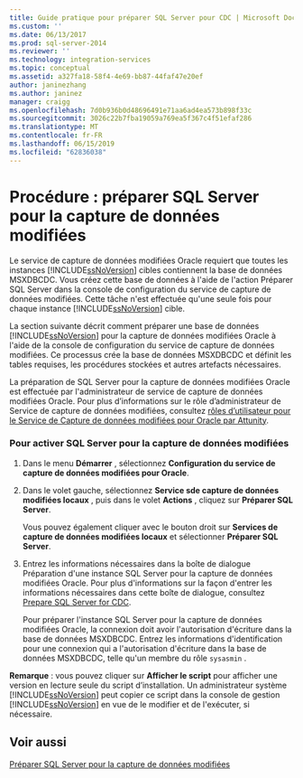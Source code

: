 ```yaml
---
title: Guide pratique pour préparer SQL Server pour CDC | Microsoft Docs
ms.custom: ''
ms.date: 06/13/2017
ms.prod: sql-server-2014
ms.reviewer: ''
ms.technology: integration-services
ms.topic: conceptual
ms.assetid: a327fa18-58f4-4e69-bb87-44faf47e20ef
author: janinezhang
ms.author: janinez
manager: craigg
ms.openlocfilehash: 7d0b936b0d48696491e71aa6ad4ea573b898f33c
ms.sourcegitcommit: 3026c22b7fba19059a769ea5f367c4f51efaf286
ms.translationtype: MT
ms.contentlocale: fr-FR
ms.lasthandoff: 06/15/2019
ms.locfileid: "62836038"
---
```

# <a name="how-to-prepare-sql-server-for-cdc"></a>Procédure : préparer SQL Server pour la capture de données modifiées
  Le service de capture de données modifiées Oracle requiert que toutes les instances [!INCLUDE[ssNoVersion](../../includes/ssnoversion-md.md)] cibles contiennent la base de données MSXDBCDC. Vous créez cette base de données à l'aide de l'action Préparer SQL Server dans la console de configuration du service de capture de données modifiées. Cette tâche n'est effectuée qu'une seule fois pour chaque instance [!INCLUDE[ssNoVersion](../../includes/ssnoversion-md.md)] cible.  
  
 La section suivante décrit comment préparer une base de données [!INCLUDE[ssNoVersion](../../includes/ssnoversion-md.md)] pour la capture de données modifiées Oracle à l'aide de la console de configuration du service de capture de données modifiées. Ce processus crée la base de données MSXDBCDC et définit les tables requises, les procédures stockées et autres artefacts nécessaires.  
  
 La préparation de SQL Server pour la capture de données modifiées Oracle est effectuée par l'administrateur de service de capture de données modifiées Oracle. Pour plus d’informations sur le rôle d’administrateur de Service de capture de données modifiées, consultez [rôles d’utilisateur pour le Service de Capture de données modifiées pour Oracle par Attunity](user-roles.md).  
  
### <a name="to-enable-sql-server-for-cdc"></a>Pour activer SQL Server pour la capture de données modifiées  
  
1.  Dans le menu **Démarrer** , sélectionnez **Configuration du service de capture de données modifiées pour Oracle**.  
  
2.  Dans le volet gauche, sélectionnez **Service sde capture de données modifiées locaux** , puis dans le volet **Actions** , cliquez sur **Préparer SQL Server**.  
  
     Vous pouvez également cliquer avec le bouton droit sur **Services de capture de données modifiées locaux** et sélectionner **Préparer SQL Server**.  
  
3.  Entrez les informations nécessaires dans la boîte de dialogue Préparation d'une instance SQL Server pour la capture de données modifiées Oracle. Pour plus d'informations sur la façon d'entrer les informations nécessaires dans cette boîte de dialogue, consultez [Prepare SQL Server for CDC](prepare-sql-server-for-cdc.md).  
  
     Pour préparer l'instance SQL Server pour la capture de données modifiées Oracle, la connexion doit avoir l'autorisation d'écriture dans la base de données MSXDBCDC. Entrez les informations d'identification pour une connexion qui a l'autorisation d'écriture dans la base de données MSXDBCDC, telle qu'un membre du rôle `sysasmin` .  
  
 **Remarque** : vous pouvez cliquer sur **Afficher le script** pour afficher une version en lecture seule du script d’installation. Un administrateur système [!INCLUDE[ssNoVersion](../../includes/ssnoversion-md.md)] peut copier ce script dans la console de gestion [!INCLUDE[ssNoVersion](../../includes/ssnoversion-md.md)] en vue de le modifier et de l'exécuter, si nécessaire.  
  
## <a name="see-also"></a>Voir aussi  
 [Préparer SQL Server pour la capture de données modifiées](prepare-sql-server-for-cdc.md)  
  
  
